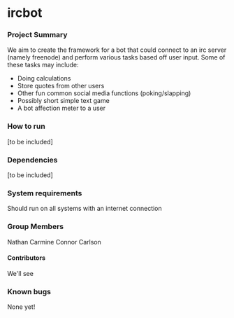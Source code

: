 # ircbot
### Project Summary
We aim to create the framework for a bot that could connect to an irc server (namely freenode) and perform various tasks based off user input. Some of these tasks may include:
* Doing calculations
* Store quotes from other users
* Other fun common social media functions (poking/slapping)
* Possibly short simple text game
* A bot affection meter to a user

### How to run
[to be included]
### Dependencies
[to be included]
### System requirements
Should run on all systems with an internet connection
### Group Members
Nathan Carmine
Connor Carlson
#### Contributors
We'll see
### Known bugs
None yet!
